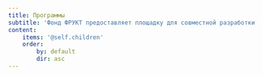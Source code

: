 ```yaml
---
title: Программы
subtitle: 'Фонд ФРУКТ предоставляет площадку для совместной разработки и реализации открытых социо-культурных программ, соответствующим его ценностям и миссии.'
content:
    items: '@self.children'
    order:
        by: default
        dir: asc
---
```


